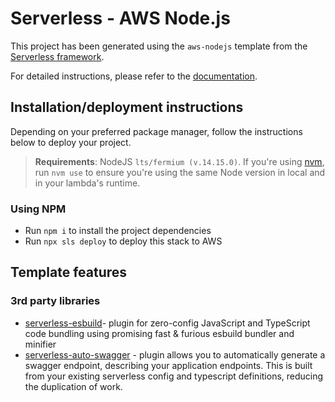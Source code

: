 # Serverless - AWS Node.js

This project has been generated using the `aws-nodejs` template from the [Serverless framework](https://www.serverless.com/).

For detailed instructions, please refer to the [documentation](https://www.serverless.com/framework/docs/providers/aws/).

## Installation/deployment instructions

Depending on your preferred package manager, follow the instructions below to deploy your project.

> **Requirements**: NodeJS `lts/fermium (v.14.15.0)`. If you're using [nvm](https://github.com/nvm-sh/nvm), run `nvm use` to ensure you're using the same Node version in local and in your lambda's runtime.

### Using NPM

- Run `npm i` to install the project dependencies
- Run `npx sls deploy` to deploy this stack to AWS

## Template features

### 3rd party libraries

- [serverless-esbuild](https://github.com/floydspace/serverless-esbuild)- plugin for zero-config JavaScript and TypeScript code bundling using promising fast & furious esbuild bundler and minifier
- [serverless-auto-swagger](https://github.com/completecoding/serverless-auto-swagger) - plugin allows you to automatically generate a swagger endpoint, describing your application endpoints. This is built from your existing serverless config and typescript definitions, reducing the duplication of work.
